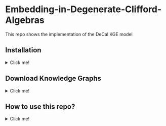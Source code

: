 # Embedding-in-Degenerate-Clifford-Algebras
This repo shows the implementation of the DeCal KGE model

## Installation
<details><summary> Click me! </summary>
First, make sure you have Anaconda installed

### Installation from Source
``` bash
git clone https://github.com/Louis-Mozart/decal-embeddings
conda create -n dice python=3.10.13 --no-default-packages && conda activate dice && cd Embedding-in-Degenerate-Clifford-Algebras &&
pip3 install -e .
```
or

``` bash
pip install dicee
```
</details>

## Download Knowledge Graphs
<details><summary> Click me! </summary>
  
``` bash
wget https://files.dice-research.org/datasets/dice-embeddings/KGs.zip --no-check-certificate && unzip KGs.zip
```
</details>

## How to use this repo?
<details><summary> Click me! </summary>
  
First, install all the necessary packages:

```bash
pip install -r requirements.txt
```
### Run the LES algorithm: 
```bash
python run_Decal_LES.py --kg UMLS
```
### Run the GSDC algorithm:
```bash
python run_Decal_GSDC.py --kg UMLS
```

### Run the GSDC algorithm:
```bash
python run_Decal_GS.py --kg UMLS
```
### Run the DeCal with desired values of p,q,r:
```bash
python main.py --path_dataset_folder ../decal-embeddings/KGs/FB15k-237 --p 1 --q 1 --r 5
```
</details>
